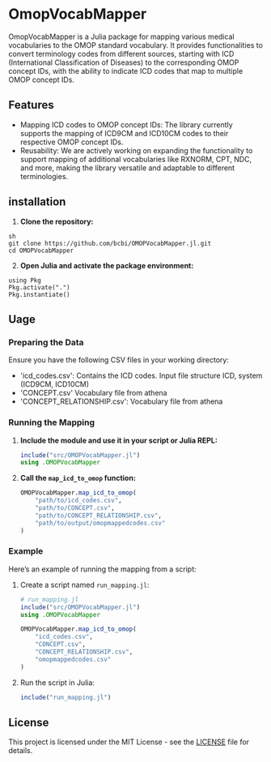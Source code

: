 # OmopVocabMapper

OmopVocabMapper is a Julia package for mapping various medical vocabularies to the OMOP standard vocabulary. It provides functionalities to convert terminology codes from different sources, starting with ICD (International Classification of Diseases) to the corresponding OMOP concept IDs, with the ability to indicate ICD codes that map to multiple OMOP concept IDs.

## Features

- Mapping ICD codes to OMOP concept IDs: The library currently supports the mapping of ICD9CM and ICD10CM codes to their respective OMOP concept IDs.
- Reusability: We are actively working on expanding the functionality to support mapping of additional vocabularies like RXNORM, CPT, NDC, and more, making the library versatile and adaptable to different terminologies.

## installation 

1. **Clone the repository:**

```
sh
git clone https://github.com/bcbi/OMOPVocabMapper.jl.git
cd OMOPVocabMapper
```

2. **Open Julia and activate the package environment:**

```
using Pkg
Pkg.activate(".")
Pkg.instantiate()
```

## Uage

### Preparing the Data

Ensure you have the following CSV files in your working directory:
- 'icd_codes.csv': Contains the ICD codes. Input file structure ICD, system (ICD9CM, ICD10CM)
- 'CONCEPT.csv' Vocabulary file from athena
- 'CONCEPT_RELATIONSHIP.csv': Vocabulary file from athena

### Running the Mapping

1. **Include the module and use it in your script or Julia REPL:**

    ```julia
    include("src/OMOPVocabMapper.jl")
    using .OMOPVocabMapper
    ```

2. **Call the `map_icd_to_omop` function:**

    ```julia
    OMOPVocabMapper.map_icd_to_omop(
        "path/to/icd_codes.csv",
        "path/to/CONCEPT.csv",
        "path/to/CONCEPT_RELATIONSHIP.csv",
        "path/to/output/omopmappedcodes.csv"
    )
    ```

### Example

Here’s an example of running the mapping from a script:

1. Create a script named `run_mapping.jl`:

    ```julia
    # run_mapping.jl
    include("src/OMOPVocabMapper.jl")
    using .OMOPVocabMapper

    OMOPVocabMapper.map_icd_to_omop(
        "icd_codes.csv",
        "CONCEPT.csv",
        "CONCEPT_RELATIONSHIP.csv",
        "omopmappedcodes.csv"
    )
    ```

2. Run the script in Julia:

    ```julia
    include("run_mapping.jl")
    ```


## License

This project is licensed under the MIT License - see the [LICENSE](LICENSE) file for details.

